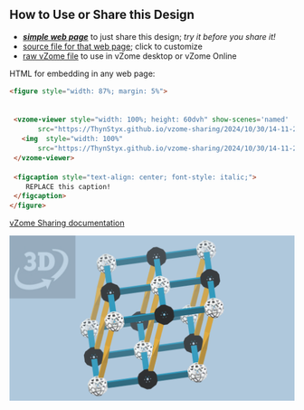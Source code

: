 
## How to Use or Share this Design

 - [***simple web page***](<https://ThynStyx.github.io/vzome-sharing/2024/10/30/14-11-22-Monoclinic-Bravais-Lattices-Zometool/>) to just share this design; *try it before you share it!*
 - [source file for that web page](<https://github.com/ThynStyx/vzome-sharing/edit/main/2024/10/30/14-11-22-Monoclinic-Bravais-Lattices-Zometool/index.md>); click to customize
 - [raw vZome file](<https://raw.githubusercontent.com/ThynStyx/vzome-sharing/main/2024/10/30/14-11-22-Monoclinic-Bravais-Lattices-Zometool/Monoclinic-Bravais-Lattices-Zometool.vZome>) to use in vZome desktop or vZome Online
 
 HTML for embedding in any web page:
 ```html
<figure style="width: 87%; margin: 5%">
  
  
  <vzome-viewer style="width: 100%; height: 60dvh" show-scenes='named'
        src="https://ThynStyx.github.io/vzome-sharing/2024/10/30/14-11-22-Monoclinic-Bravais-Lattices-Zometool/Monoclinic-Bravais-Lattices-Zometool.vZome" >
    <img  style="width: 100%"
        src="https://ThynStyx.github.io/vzome-sharing/2024/10/30/14-11-22-Monoclinic-Bravais-Lattices-Zometool/Monoclinic-Bravais-Lattices-Zometool.png" >
  </vzome-viewer>

  <figcaption style="text-align: center; font-style: italic;">
     REPLACE this caption!
  </figcaption>
</figure>

 ```

[vZome Sharing documentation](https://vzome.github.io/vzome/sharing.html#how-it-works)

![Image](<Monoclinic-Bravais-Lattices-Zometool.png>)

